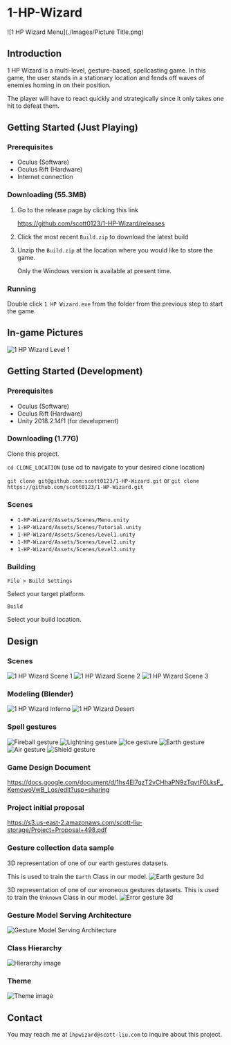 # 1-HP-Wizard

![1 HP Wizard Menu](./Images/Picture Title.png)

## Introduction
1 HP Wizard is a multi-level, gesture-based, spellcasting game. In this game, the user stands in a stationary location and fends off waves of enemies homing in on their position. 

The player will have to react quickly and strategically since it only takes one hit to defeat them.


## Getting Started (Just Playing)
### Prerequisites
* Oculus (Software)
* Oculus Rift (Hardware)
* Internet connection

### Downloading (55.3MB)

1. Go to the release page by clicking this link

	https://github.com/scott0123/1-HP-Wizard/releases

2. Click the most recent `Build.zip` to download the latest build

3. Unzip the `Build.zip` at the location where you would like to store the game.
	
	Only the Windows version is available at present time.

### Running

Double click `1 HP Wizard.exe` from the folder from the previous step to start the game.

## In-game Pictures

![1 HP Wizard Level 1](./Images/demo1.png)

## Getting Started (Development)
### Prerequisites
* Oculus (Software)
* Oculus Rift (Hardware)
* Unity 2018.2.14f1 (for development)

### Downloading (1.77G)

Clone this project.

`cd CLONE_LOCATION` (use cd to navigate to your desired clone location)

`git clone git@github.com:scott0123/1-HP-Wizard.git` or `git clone https://github.com/scott0123/1-HP-Wizard.git`

### Scenes

* `1-HP-Wizard/Assets/Scenes/Menu.unity`
* `1-HP-Wizard/Assets/Scenes/Tutorial.unity`
* `1-HP-Wizard/Assets/Scenes/Level1.unity`
* `1-HP-Wizard/Assets/Scenes/Level2.unity`
* `1-HP-Wizard/Assets/Scenes/Level3.unity`

### Building

`File > Build Settings`

Select your target platform.

`Build`

Select your build location.


## Design

### Scenes

![1 HP Wizard Scene 1](./Images/scene1.png)
![1 HP Wizard Scene 2](./Images/scene2.png)
![1 HP Wizard Scene 3](./Images/scene3.png)

### Modeling (Blender)

![1 HP Wizard Inferno](./Images/inferno.gif)
![1 HP Wizard Desert](./Images/desert.png)

### Spell gestures
![Fireball gesture](./Images/fireball_icon.png)
![Lightning gesture](./Images/lightning_icon.png)
![Ice gesture](./Images/ice_icon.png)
![Earth gesture](./Images/earth_icon.png)
![Air gesture](./Images/air_icon.png)
![Shield gesture](./Images/shield_icon.png)

### Game Design Document
https://docs.google.com/document/d/1hs4El7qzT2vCHhaPN9zTqvtF0LksF_KemcwoVwB_Los/edit?usp=sharing

### Project initial proposal
https://s3.us-east-2.amazonaws.com/scott-liu-storage/Project+Proposal+498.pdf


### Gesture collection data sample
3D representation of one of our earth gestures datasets.

This is used to train the `Earth` Class in our model.
![Earth gesture 3d](./Images/earth.gif)

3D representation of one of our erroneous gestures datasets.
This is used to train the `Unknown` Class in our model.
![Error gesture 3d](./Images/error.gif)

### Gesture Model Serving Architecture
![Gesture Model Serving Architecture](./Images/GestureServingArchitecture.png)

### Class Hierarchy
![Hierarchy image](./Images/hierarchy.png)

### Theme
![Theme image](./Images/theme.png)


## Contact

You may reach me at `1hpwizard@scott-liu.com` to inquire about this project.

